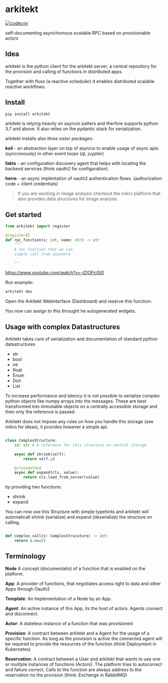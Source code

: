 # arkitekt

[![codecov](https://codecov.io/gh/jhnnsrs/arkitekt-client/branch/master/graph/badge.svg?token=UGXEA2THBV)](https://codecov.io/gh/jhnnsrs/arkitekt-client)

self-documenting asynchronous scalable RPC based on provisionable actors 

## Idea

arkitekt is the python client for the arkitekt server, a central repository for the provision and calling of functions in distributed apps.

Together with fluss (a reactive scheduler) it enables distributed scalable reactive workflows.



## Install

```bash
pip install arkitekt
```

arkitekt is relying heavily on asyncio patters and therfore supports python 3.7 and above. It also relies on the pydantic stack for serialization.


arkitekt installs also *three sister packages*:

**koil** -  an abstraction layer on top of asyncio to enable usage of async apis (syncronously) in other event loops (qt, juypter)

**fakts** - an configuration discovery agent that helps with locating the backend services (think oauth2 for configuration)

**herre** - an async implentation of oauth2 authenticaiton flows. (authorizaiton code + client credentials)

> If you are working in image analysis checkout the mikro platform that also provides data structures for image analysis.



## Get started

```python
from arkitekt import register

@register()
def rpc_function(x: int, name: str) -> str
    """ 
    A rpc function that we can
    simple call from anywhere

    ""

```

https://www.youtube.com/watch?v=-IZlOPciSl0

Run example:

```bash 
arkitekt dev
```

Open the Arkitekt Webinterface (Dashboard) and reserve this function:

You now can assign to this throught he autogenerated widgets.

## Usage with complex Datastructures

Arkitekt takes care of serialization and documentation of standard python datastructures

- str
- bool
- int
- float
- Enum
- Dict
- List
  
To increase performance and latency it is not  possible to serialize complex python objects like numpy arrays into the messages. These are best transformed into immutable objects on a centrally accessible storage and then only the reference is passed.

Arkitekt does not impose any rules on how you handle this storage (see mikro for ideas), it provides however a simple api.

```python

class ComplexStructure:
    id: str # A reference for this structure on central storage

    async def shrink(self):
        return self.id

    @classmethod
    async def expand(cls, value):
        return cls.load_from_server(value)


```

by providing two functions:

- shrink
- expand
  
You can now use this Structure with simple typehints and arkitekt will automaticall shrink (serialize) and expand (deserialize) the structure on calling.

```python

def complex_call(x: ComplexStrucuture) -> int:
    return x.max()

```





## Terminology

**Node** A concept (documentatio) of a function that is enabled on the platform.

**App**: A provider of functions, that negotiates
access right to data and other Apps through Oauth2

**Template**: An Implementation of a Node by an App. 


**Agent**: An active instance of this App, its the host of actors. Agents connect and disconnect.

**Actor**: A stateless instance of a function that was provisioned

**Provision**: A contract between arkitekt and a Agent for the usage of a specific function. As long as the provision is active the connected agent will be required to provide the resources of the function (think Deployment in Kubernetes)

**Reservation**: A contract between a User and arkitekt that wants to use one or mulitple instances of functions (Actors). The platform tries to autocorrect and failure correct. Calls to the function are always address to the
reservation no the provision (think: Exchange in RabbitMQ)
